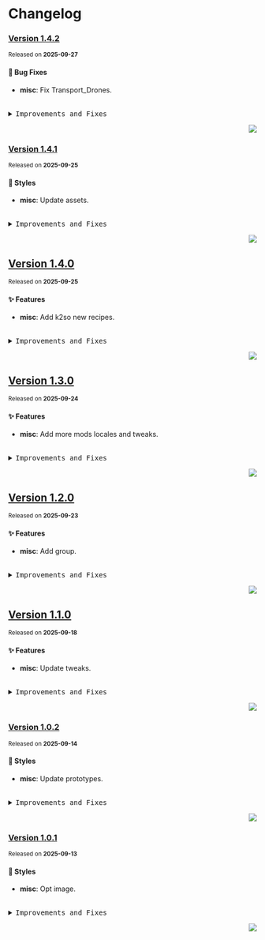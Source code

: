 # Changelog

### [Version&nbsp;1.4.2](https://github.com/canisminor1990/factorio-lobehub-decorations/compare/v1.4.1...v1.4.2)
<sup>Released on **2025-09-27**</sup>


#### 🐛 Bug Fixes

- **misc**: Fix Transport_Drones.


<br/>



<details>
<summary><kbd>Improvements and Fixes</kbd></summary>



#### What's fixed

* **misc**: Fix Transport_Drones ([60cff2c](https://github.com/canisminor1990/factorio-lobehub-decorations/commit/60cff2c))

</details>


<div align="right">

[![](https://img.shields.io/badge/-BACK_TO_TOP-151515?style=flat-square)](#readme-top)

</div>

### [Version&nbsp;1.4.1](https://github.com/canisminor1990/factorio-lobehub-decorations/compare/v1.4.0...v1.4.1)
<sup>Released on **2025-09-25**</sup>


#### 💄 Styles

- **misc**: Update assets.


<br/>



<details>
<summary><kbd>Improvements and Fixes</kbd></summary>



#### Styles

* **misc**: Update assets ([e137aae](https://github.com/canisminor1990/factorio-lobehub-decorations/commit/e137aae))

</details>


<div align="right">

[![](https://img.shields.io/badge/-BACK_TO_TOP-151515?style=flat-square)](#readme-top)

</div>

## [Version&nbsp;1.4.0](https://github.com/canisminor1990/factorio-lobehub-decorations/compare/v1.3.0...v1.4.0)
<sup>Released on **2025-09-25**</sup>


#### ✨ Features

- **misc**: Add k2so new recipes.


<br/>



<details>
<summary><kbd>Improvements and Fixes</kbd></summary>



#### What's improved

* **misc**: Add k2so new recipes ([1ffc090](https://github.com/canisminor1990/factorio-lobehub-decorations/commit/1ffc090))

</details>


<div align="right">

[![](https://img.shields.io/badge/-BACK_TO_TOP-151515?style=flat-square)](#readme-top)

</div>

## [Version&nbsp;1.3.0](https://github.com/canisminor1990/factorio-lobehub-decorations/compare/v1.2.0...v1.3.0)
<sup>Released on **2025-09-24**</sup>


#### ✨ Features

- **misc**: Add more mods locales and tweaks.


<br/>



<details>
<summary><kbd>Improvements and Fixes</kbd></summary>



#### What's improved

* **misc**: Add more mods locales and tweaks ([678f66c](https://github.com/canisminor1990/factorio-lobehub-decorations/commit/678f66c))

</details>


<div align="right">

[![](https://img.shields.io/badge/-BACK_TO_TOP-151515?style=flat-square)](#readme-top)

</div>

## [Version&nbsp;1.2.0](https://github.com/canisminor1990/factorio-lobehub-decorations/compare/v1.1.0...v1.2.0)
<sup>Released on **2025-09-23**</sup>


#### ✨ Features

- **misc**: Add group.


<br/>



<details>
<summary><kbd>Improvements and Fixes</kbd></summary>



#### What's improved

* **misc**: Add group ([f0ec910](https://github.com/canisminor1990/factorio-lobehub-decorations/commit/f0ec910))

</details>


<div align="right">

[![](https://img.shields.io/badge/-BACK_TO_TOP-151515?style=flat-square)](#readme-top)

</div>

## [Version&nbsp;1.1.0](https://github.com/canisminor1990/factorio-lobehub-decorations/compare/v1.0.2...v1.1.0)
<sup>Released on **2025-09-18**</sup>


#### ✨ Features

- **misc**: Update tweaks.


<br/>



<details>
<summary><kbd>Improvements and Fixes</kbd></summary>



#### What's improved

* **misc**: Update tweaks ([430b867](https://github.com/canisminor1990/factorio-lobehub-decorations/commit/430b867))

</details>


<div align="right">

[![](https://img.shields.io/badge/-BACK_TO_TOP-151515?style=flat-square)](#readme-top)

</div>

### [Version&nbsp;1.0.2](https://github.com/canisminor1990/factorio-lobehub-decorations/compare/v1.0.1...v1.0.2)
<sup>Released on **2025-09-14**</sup>


#### 💄 Styles

- **misc**: Update prototypes.


<br/>



<details>
<summary><kbd>Improvements and Fixes</kbd></summary>



#### Styles

* **misc**: Update prototypes ([1b71eb3](https://github.com/canisminor1990/factorio-lobehub-decorations/commit/1b71eb3))

</details>


<div align="right">

[![](https://img.shields.io/badge/-BACK_TO_TOP-151515?style=flat-square)](#readme-top)

</div>

### [Version&nbsp;1.0.1](https://github.com/canisminor1990/factorio-lobehub-decorations/compare/v1.0.0...v1.0.1)
<sup>Released on **2025-09-13**</sup>


#### 💄 Styles

- **misc**: Opt image.


<br/>



<details>
<summary><kbd>Improvements and Fixes</kbd></summary>



#### Styles

* **misc**: Opt image ([38fb1b0](https://github.com/canisminor1990/factorio-lobehub-decorations/commit/38fb1b0))

</details>


<div align="right">

[![](https://img.shields.io/badge/-BACK_TO_TOP-151515?style=flat-square)](#readme-top)

</div>
